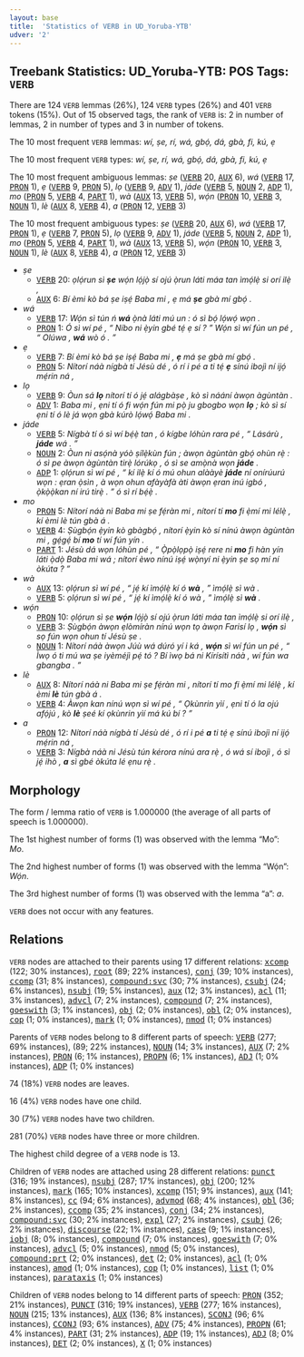 ```yaml
---
layout: base
title:  'Statistics of VERB in UD_Yoruba-YTB'
udver: '2'
---
```


## Treebank Statistics: UD_Yoruba-YTB: POS Tags: `VERB`

There are 124 `VERB` lemmas (26%), 124 `VERB` types (26%) and 401 `VERB` tokens (15%).
Out of 15 observed tags, the rank of `VERB` is: 2 in number of lemmas, 2 in number of types and 3 in number of tokens.

The 10 most frequent `VERB` lemmas: <em>wí, ṣe, rí, wá, gbọ́, dá, gbà, fi, kú, ẹ</em>

The 10 most frequent `VERB` types:  <em>wí, ṣe, rí, wá, gbọ́, dá, gbà, fi, kú, ẹ</em>

The 10 most frequent ambiguous lemmas: <em>ṣe</em> (<tt><a href="yo_ytb-pos-VERB.html">VERB</a></tt> 20, <tt><a href="yo_ytb-pos-AUX.html">AUX</a></tt> 6), <em>wá</em> (<tt><a href="yo_ytb-pos-VERB.html">VERB</a></tt> 17, <tt><a href="yo_ytb-pos-PRON.html">PRON</a></tt> 1), <em>ẹ</em> (<tt><a href="yo_ytb-pos-VERB.html">VERB</a></tt> 9, <tt><a href="yo_ytb-pos-PRON.html">PRON</a></tt> 5), <em>lọ</em> (<tt><a href="yo_ytb-pos-VERB.html">VERB</a></tt> 9, <tt><a href="yo_ytb-pos-ADV.html">ADV</a></tt> 1), <em>jáde</em> (<tt><a href="yo_ytb-pos-VERB.html">VERB</a></tt> 5, <tt><a href="yo_ytb-pos-NOUN.html">NOUN</a></tt> 2, <tt><a href="yo_ytb-pos-ADP.html">ADP</a></tt> 1), <em>mo</em> (<tt><a href="yo_ytb-pos-PRON.html">PRON</a></tt> 5, <tt><a href="yo_ytb-pos-VERB.html">VERB</a></tt> 4, <tt><a href="yo_ytb-pos-PART.html">PART</a></tt> 1), <em>wà</em> (<tt><a href="yo_ytb-pos-AUX.html">AUX</a></tt> 13, <tt><a href="yo_ytb-pos-VERB.html">VERB</a></tt> 5), <em>wọ́n</em> (<tt><a href="yo_ytb-pos-PRON.html">PRON</a></tt> 10, <tt><a href="yo_ytb-pos-VERB.html">VERB</a></tt> 3, <tt><a href="yo_ytb-pos-NOUN.html">NOUN</a></tt> 1), <em>lè</em> (<tt><a href="yo_ytb-pos-AUX.html">AUX</a></tt> 8, <tt><a href="yo_ytb-pos-VERB.html">VERB</a></tt> 4), <em>a</em> (<tt><a href="yo_ytb-pos-PRON.html">PRON</a></tt> 12, <tt><a href="yo_ytb-pos-VERB.html">VERB</a></tt> 3)

The 10 most frequent ambiguous types:  <em>ṣe</em> (<tt><a href="yo_ytb-pos-VERB.html">VERB</a></tt> 20, <tt><a href="yo_ytb-pos-AUX.html">AUX</a></tt> 6), <em>wá</em> (<tt><a href="yo_ytb-pos-VERB.html">VERB</a></tt> 17, <tt><a href="yo_ytb-pos-PRON.html">PRON</a></tt> 1), <em>ẹ</em> (<tt><a href="yo_ytb-pos-VERB.html">VERB</a></tt> 7, <tt><a href="yo_ytb-pos-PRON.html">PRON</a></tt> 5), <em>lọ</em> (<tt><a href="yo_ytb-pos-VERB.html">VERB</a></tt> 9, <tt><a href="yo_ytb-pos-ADV.html">ADV</a></tt> 1), <em>jáde</em> (<tt><a href="yo_ytb-pos-VERB.html">VERB</a></tt> 5, <tt><a href="yo_ytb-pos-NOUN.html">NOUN</a></tt> 2, <tt><a href="yo_ytb-pos-ADP.html">ADP</a></tt> 1), <em>mo</em> (<tt><a href="yo_ytb-pos-PRON.html">PRON</a></tt> 5, <tt><a href="yo_ytb-pos-VERB.html">VERB</a></tt> 4, <tt><a href="yo_ytb-pos-PART.html">PART</a></tt> 1), <em>wà</em> (<tt><a href="yo_ytb-pos-AUX.html">AUX</a></tt> 13, <tt><a href="yo_ytb-pos-VERB.html">VERB</a></tt> 5), <em>wọ́n</em> (<tt><a href="yo_ytb-pos-PRON.html">PRON</a></tt> 10, <tt><a href="yo_ytb-pos-VERB.html">VERB</a></tt> 3, <tt><a href="yo_ytb-pos-NOUN.html">NOUN</a></tt> 1), <em>lè</em> (<tt><a href="yo_ytb-pos-AUX.html">AUX</a></tt> 8, <tt><a href="yo_ytb-pos-VERB.html">VERB</a></tt> 4), <em>a</em> (<tt><a href="yo_ytb-pos-PRON.html">PRON</a></tt> 12, <tt><a href="yo_ytb-pos-VERB.html">VERB</a></tt> 3)


* <em>ṣe</em>
  * <tt><a href="yo_ytb-pos-VERB.html">VERB</a></tt> 20: <em>ọlọ́run sì <b>ṣe</b> wọ́n lọ́jọ̀ sí ojú ọ̀run láti máa tan ìmọ́lẹ̀ si orí ilẹ̀ ,</em>
  * <tt><a href="yo_ytb-pos-AUX.html">AUX</a></tt> 6: <em>Bí èmi kò bá ṣe iṣẹ́ Baba mi , ẹ má <b>ṣe</b> gbà mí gbọ́ .</em>
* <em>wá</em>
  * <tt><a href="yo_ytb-pos-VERB.html">VERB</a></tt> 17: <em>Wọ́n sì tún ń <b>wá</b> ọ̀nà láti mú un : ó sì bọ́ lọ́wọ́ wọn .</em>
  * <tt><a href="yo_ytb-pos-PRON.html">PRON</a></tt> 1: <em>Ó sì wí pé , “ Níbo ni ẹ̀yin gbé tẹ́ ẹ sí ? ” Wọ́n sì wí fún un pé , “ Olúwa , <b>wá</b> wò ó . ”</em>
* <em>ẹ</em>
  * <tt><a href="yo_ytb-pos-VERB.html">VERB</a></tt> 7: <em>Bí èmi kò bá ṣe iṣẹ́ Baba mi , <b>ẹ</b> má ṣe gbà mí gbọ́ .</em>
  * <tt><a href="yo_ytb-pos-PRON.html">PRON</a></tt> 5: <em>Nítorí náà nígbà tí Jésù dé , ó rí i pé a ti tẹ́ <b>ẹ</b> sínú ibojì ní ijọ́ mẹ́rin ná ,</em>
* <em>lọ</em>
  * <tt><a href="yo_ytb-pos-VERB.html">VERB</a></tt> 9: <em>Òun sá <b>lọ</b> nítorí tí ó jẹ́ alágbàṣe , kò sì náání àwọn àgùntàn .</em>
  * <tt><a href="yo_ytb-pos-ADV.html">ADV</a></tt> 1: <em>Baba mi , ẹni tí ó fi wọ́n fún mi pọ̀ ju gbogbo wọn <b>lọ</b> ; kò sì sí ẹni tí ó lè já wọn gbà kúrò lọ́wọ́ Baba mi .</em>
* <em>jáde</em>
  * <tt><a href="yo_ytb-pos-VERB.html">VERB</a></tt> 5: <em>Nígbà tí ó sì wí bẹ́ẹ̀ tan , ó kígbe lóhùn rara pé , “ Lásárù , <b>jáde</b> wá . ”</em>
  * <tt><a href="yo_ytb-pos-NOUN.html">NOUN</a></tt> 2: <em>Òun ni asọ́nà yóò ṣílẹ̀kùn fún ; àwọn àgùntàn gbọ́ ohùn rẹ̀ : ó sì pe àwọn àgùntàn tirẹ̀ lórúkọ , ó sì se amọ̀nà wọn <b>jáde</b> .</em>
  * <tt><a href="yo_ytb-pos-ADP.html">ADP</a></tt> 1: <em>ọlọ́run sì wí pé , “ kí ilẹ̀ kí ó mú ohun alààyè <b>jáde</b> ní onírúurú wọn : ẹran ọ̀sìn , à wọn ohun afàyàfà àti àwọn ẹran inú igbó , ọ̀kọ̀ọ̀kan ní irú tirẹ̀ . ” ó sì rí bẹ́ẹ̀ .</em>
* <em>mo</em>
  * <tt><a href="yo_ytb-pos-PRON.html">PRON</a></tt> 5: <em>Nítorí náà ni Baba mi ṣe fẹ́ràn mi , nítorí tí <b>mo</b> fi ẹ̀mí mi lélẹ̀ , kí èmi lè tún gbà á .</em>
  * <tt><a href="yo_ytb-pos-VERB.html">VERB</a></tt> 4: <em>Ṣùgbọ́n ẹ̀yin kò gbàgbọ́ , nítorí ẹ̀yin kò sí nínú àwọn àgùntàn mi , gẹ́gẹ́ bí <b>mo</b> tí wí fún yín .</em>
  * <tt><a href="yo_ytb-pos-PART.html">PART</a></tt> 1: <em>Jésù dá wọn lóhùn pé , “ Ọ̀pọ̀lọpọ̀ iṣẹ́ rere ni <b>mo</b> fi hàn yín láti ọ̀dọ̀ Baba mi wá ; nítorí èwo nínú iṣẹ́ wọ̀nyí ni ẹ̀yin ṣe sọ mí ní òkúta ? ”</em>
* <em>wà</em>
  * <tt><a href="yo_ytb-pos-AUX.html">AUX</a></tt> 13: <em>ọlọ́run sì wí pé , “ jẹ́ kí ìmọ́lẹ̀ kí ó <b>wà</b> , ” ìmọ́lẹ̀ sì wà .</em>
  * <tt><a href="yo_ytb-pos-VERB.html">VERB</a></tt> 5: <em>ọlọ́run sì wí pé , “ jẹ́ kí ìmọ́lẹ̀ kí ó wà , ” ìmọ́lẹ̀ sì <b>wà</b> .</em>
* <em>wọ́n</em>
  * <tt><a href="yo_ytb-pos-PRON.html">PRON</a></tt> 10: <em>ọlọ́run sì ṣe <b>wọ́n</b> lọ́jọ̀ sí ojú ọ̀run láti máa tan ìmọ́lẹ̀ si orí ilẹ̀ ,</em>
  * <tt><a href="yo_ytb-pos-VERB.html">VERB</a></tt> 3: <em>Ṣùgbọ́n àwọn ẹlòmíràn nínú wọn tọ àwọn Farisí lọ , <b>wọ́n</b> sì sọ fún wọn ohun tí Jésù ṣe .</em>
  * <tt><a href="yo_ytb-pos-NOUN.html">NOUN</a></tt> 1: <em>Nítorí náà àwọn Júù wá dúró yí i ká , <b>wọ́n</b> sì wí fún un pé , “ Ìwọ ó ti mú wa ṣe iyèméjì pẹ́ tó ? Bí ìwọ bá ni Kírísítì náà , wí fún wa gbangba . ”</em>
* <em>lè</em>
  * <tt><a href="yo_ytb-pos-AUX.html">AUX</a></tt> 8: <em>Nítorí náà ni Baba mi ṣe fẹ́ràn mi , nítorí tí mo fi ẹ̀mí mi lélẹ̀ , kí èmi <b>lè</b> tún gbà á .</em>
  * <tt><a href="yo_ytb-pos-VERB.html">VERB</a></tt> 4: <em>Àwọn kan nínú wọn sì wí pé , “ Ọkùnrin yìí , ẹni tí ó la ojú afọ́jú , kò <b>lè</b> ṣeé kí ọkùnrin yìí má kú bí ? ”</em>
* <em>a</em>
  * <tt><a href="yo_ytb-pos-PRON.html">PRON</a></tt> 12: <em>Nítorí náà nígbà tí Jésù dé , ó rí i pé <b>a</b> ti tẹ́ ẹ sínú ibojì ní ijọ́ mẹ́rin ná ,</em>
  * <tt><a href="yo_ytb-pos-VERB.html">VERB</a></tt> 3: <em>Nígbà náà ni Jésù tún kérora nínú ara rẹ̀ , ó wá sí ibojì , ó sì jẹ́ ihò , <b>a</b> sì gbé òkúta lé ẹnu rẹ̀ .</em>

## Morphology

The form / lemma ratio of `VERB` is 1.000000 (the average of all parts of speech is 1.000000).

The 1st highest number of forms (1) was observed with the lemma “Mo”: <em>Mo</em>.

The 2nd highest number of forms (1) was observed with the lemma “Wọ́n”: <em>Wọ́n</em>.

The 3rd highest number of forms (1) was observed with the lemma “a”: <em>a</em>.

`VERB` does not occur with any features.


## Relations

`VERB` nodes are attached to their parents using 17 different relations: <tt><a href="yo_ytb-dep-xcomp.html">xcomp</a></tt> (122; 30% instances), <tt><a href="yo_ytb-dep-root.html">root</a></tt> (89; 22% instances), <tt><a href="yo_ytb-dep-conj.html">conj</a></tt> (39; 10% instances), <tt><a href="yo_ytb-dep-ccomp.html">ccomp</a></tt> (31; 8% instances), <tt><a href="yo_ytb-dep-compound-svc.html">compound:svc</a></tt> (30; 7% instances), <tt><a href="yo_ytb-dep-csubj.html">csubj</a></tt> (24; 6% instances), <tt><a href="yo_ytb-dep-nsubj.html">nsubj</a></tt> (19; 5% instances), <tt><a href="yo_ytb-dep-aux.html">aux</a></tt> (12; 3% instances), <tt><a href="yo_ytb-dep-acl.html">acl</a></tt> (11; 3% instances), <tt><a href="yo_ytb-dep-advcl.html">advcl</a></tt> (7; 2% instances), <tt><a href="yo_ytb-dep-compound.html">compound</a></tt> (7; 2% instances), <tt><a href="yo_ytb-dep-goeswith.html">goeswith</a></tt> (3; 1% instances), <tt><a href="yo_ytb-dep-obj.html">obj</a></tt> (2; 0% instances), <tt><a href="yo_ytb-dep-obl.html">obl</a></tt> (2; 0% instances), <tt><a href="yo_ytb-dep-cop.html">cop</a></tt> (1; 0% instances), <tt><a href="yo_ytb-dep-mark.html">mark</a></tt> (1; 0% instances), <tt><a href="yo_ytb-dep-nmod.html">nmod</a></tt> (1; 0% instances)

Parents of `VERB` nodes belong to 8 different parts of speech: <tt><a href="yo_ytb-pos-VERB.html">VERB</a></tt> (277; 69% instances),  (89; 22% instances), <tt><a href="yo_ytb-pos-NOUN.html">NOUN</a></tt> (14; 3% instances), <tt><a href="yo_ytb-pos-AUX.html">AUX</a></tt> (7; 2% instances), <tt><a href="yo_ytb-pos-PRON.html">PRON</a></tt> (6; 1% instances), <tt><a href="yo_ytb-pos-PROPN.html">PROPN</a></tt> (6; 1% instances), <tt><a href="yo_ytb-pos-ADJ.html">ADJ</a></tt> (1; 0% instances), <tt><a href="yo_ytb-pos-ADP.html">ADP</a></tt> (1; 0% instances)

74 (18%) `VERB` nodes are leaves.

16 (4%) `VERB` nodes have one child.

30 (7%) `VERB` nodes have two children.

281 (70%) `VERB` nodes have three or more children.

The highest child degree of a `VERB` node is 13.

Children of `VERB` nodes are attached using 28 different relations: <tt><a href="yo_ytb-dep-punct.html">punct</a></tt> (316; 19% instances), <tt><a href="yo_ytb-dep-nsubj.html">nsubj</a></tt> (287; 17% instances), <tt><a href="yo_ytb-dep-obj.html">obj</a></tt> (200; 12% instances), <tt><a href="yo_ytb-dep-mark.html">mark</a></tt> (165; 10% instances), <tt><a href="yo_ytb-dep-xcomp.html">xcomp</a></tt> (151; 9% instances), <tt><a href="yo_ytb-dep-aux.html">aux</a></tt> (141; 8% instances), <tt><a href="yo_ytb-dep-cc.html">cc</a></tt> (94; 6% instances), <tt><a href="yo_ytb-dep-advmod.html">advmod</a></tt> (68; 4% instances), <tt><a href="yo_ytb-dep-obl.html">obl</a></tt> (36; 2% instances), <tt><a href="yo_ytb-dep-ccomp.html">ccomp</a></tt> (35; 2% instances), <tt><a href="yo_ytb-dep-conj.html">conj</a></tt> (34; 2% instances), <tt><a href="yo_ytb-dep-compound-svc.html">compound:svc</a></tt> (30; 2% instances), <tt><a href="yo_ytb-dep-expl.html">expl</a></tt> (27; 2% instances), <tt><a href="yo_ytb-dep-csubj.html">csubj</a></tt> (26; 2% instances), <tt><a href="yo_ytb-dep-discourse.html">discourse</a></tt> (22; 1% instances), <tt><a href="yo_ytb-dep-case.html">case</a></tt> (9; 1% instances), <tt><a href="yo_ytb-dep-iobj.html">iobj</a></tt> (8; 0% instances), <tt><a href="yo_ytb-dep-compound.html">compound</a></tt> (7; 0% instances), <tt><a href="yo_ytb-dep-goeswith.html">goeswith</a></tt> (7; 0% instances), <tt><a href="yo_ytb-dep-advcl.html">advcl</a></tt> (5; 0% instances), <tt><a href="yo_ytb-dep-nmod.html">nmod</a></tt> (5; 0% instances), <tt><a href="yo_ytb-dep-compound-prt.html">compound:prt</a></tt> (2; 0% instances), <tt><a href="yo_ytb-dep-det.html">det</a></tt> (2; 0% instances), <tt><a href="yo_ytb-dep-acl.html">acl</a></tt> (1; 0% instances), <tt><a href="yo_ytb-dep-amod.html">amod</a></tt> (1; 0% instances), <tt><a href="yo_ytb-dep-cop.html">cop</a></tt> (1; 0% instances), <tt><a href="yo_ytb-dep-list.html">list</a></tt> (1; 0% instances), <tt><a href="yo_ytb-dep-parataxis.html">parataxis</a></tt> (1; 0% instances)

Children of `VERB` nodes belong to 14 different parts of speech: <tt><a href="yo_ytb-pos-PRON.html">PRON</a></tt> (352; 21% instances), <tt><a href="yo_ytb-pos-PUNCT.html">PUNCT</a></tt> (316; 19% instances), <tt><a href="yo_ytb-pos-VERB.html">VERB</a></tt> (277; 16% instances), <tt><a href="yo_ytb-pos-NOUN.html">NOUN</a></tt> (215; 13% instances), <tt><a href="yo_ytb-pos-AUX.html">AUX</a></tt> (136; 8% instances), <tt><a href="yo_ytb-pos-SCONJ.html">SCONJ</a></tt> (96; 6% instances), <tt><a href="yo_ytb-pos-CCONJ.html">CCONJ</a></tt> (93; 6% instances), <tt><a href="yo_ytb-pos-ADV.html">ADV</a></tt> (75; 4% instances), <tt><a href="yo_ytb-pos-PROPN.html">PROPN</a></tt> (61; 4% instances), <tt><a href="yo_ytb-pos-PART.html">PART</a></tt> (31; 2% instances), <tt><a href="yo_ytb-pos-ADP.html">ADP</a></tt> (19; 1% instances), <tt><a href="yo_ytb-pos-ADJ.html">ADJ</a></tt> (8; 0% instances), <tt><a href="yo_ytb-pos-DET.html">DET</a></tt> (2; 0% instances), <tt><a href="yo_ytb-pos-X.html">X</a></tt> (1; 0% instances)

